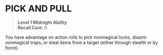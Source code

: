 ﻿# PICK AND PULL

> **Level 1 Midnight Ability**  
> **Recall Cost:** 0

You have advantage on action rolls to pick nonmagical locks, disarm nonmagical traps, or steal items from a target (either through stealth or by force).

